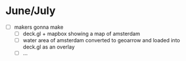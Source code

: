 # June/July

* [ ] makers gonna make
    * [ ] deck.gl + mapbox showing a map of amsterdam
    * [ ] water area of amsterdam converted to geoarrow and loaded into deck.gl as an overlay
    * [ ] ...